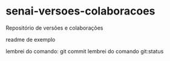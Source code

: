 # senai-versoes-colaboracoes

Repositório de versões e colaborações

readme de exemplo

lembrei do comando: git commit
lembrei do comando git:status
